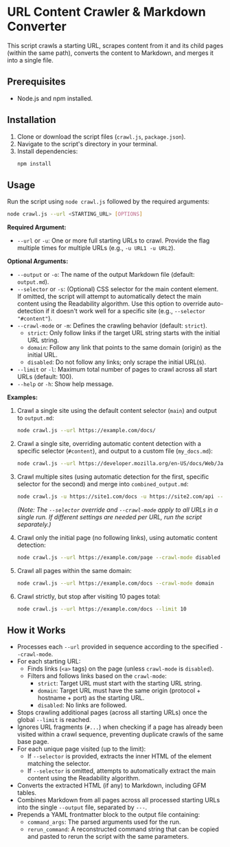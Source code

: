 # URL Content Crawler & Markdown Converter

This script crawls a starting URL, scrapes content from it and its child pages (within the same path), converts the content to Markdown, and merges it into a single file.

## Prerequisites

*   Node.js and npm installed.

## Installation

1.  Clone or download the script files (`crawl.js`, `package.json`).
2.  Navigate to the script's directory in your terminal.
3.  Install dependencies:
    ```bash
    npm install
    ```

## Usage

Run the script using `node crawl.js` followed by the required arguments:

```bash
node crawl.js --url <STARTING_URL> [OPTIONS]
```

**Required Argument:**

*   `--url` or `-u`: One or more full starting URLs to crawl. Provide the flag multiple times for multiple URLs (e.g., `-u URL1 -u URL2`).

**Optional Arguments:**

*   `--output` or `-o`: The name of the output Markdown file (default: `output.md`).
*   `--selector` or `-s`: (Optional) CSS selector for the main content element. If omitted, the script will attempt to automatically detect the main content using the Readability algorithm. Use this option to override auto-detection if it doesn't work well for a specific site (e.g., `--selector "#content"`).
*   `--crawl-mode` or `-m`: Defines the crawling behavior (default: `strict`).
    *   `strict`: Only follow links if the target URL string starts with the initial URL string.
    *   `domain`: Follow any link that points to the same domain (origin) as the initial URL.
    *   `disabled`: Do not follow any links; only scrape the initial URL(s).
*   `--limit` or `-l`: Maximum total number of pages to crawl across all start URLs (default: 100).
*   `--help` or `-h`: Show help message.

**Examples:**

1.  Crawl a single site using the default content selector (`main`) and output to `output.md`:
    ```bash
    node crawl.js --url https://example.com/docs/
    ```

2.  Crawl a single site, overriding automatic content detection with a specific selector (`#content`), and output to a custom file (`my_docs.md`):
    ```bash
    node crawl.js --url https://developer.mozilla.org/en-US/docs/Web/JavaScript/Guide --selector "#content" --output my_docs.md
    ```

3.  Crawl multiple sites (using automatic detection for the first, specific selector for the second) and merge into `combined_output.md`:
    ```bash
    node crawl.js -u https://site1.com/docs -u https://site2.com/api --selector "#main-content" -o combined_output.md
    ```
    *(Note: The `--selector` override and `--crawl-mode` apply to all URLs in a single run. If different settings are needed per URL, run the script separately.)*

4.  Crawl only the initial page (no following links), using automatic content detection:
    ```bash
    node crawl.js --url https://example.com/page --crawl-mode disabled
    ```

5.  Crawl all pages within the same domain:
    ```bash
    node crawl.js --url https://example.com/docs --crawl-mode domain
    ```

6.  Crawl strictly, but stop after visiting 10 pages total:
    ```bash
    node crawl.js --url https://example.com/docs --limit 10
    ```

## How it Works

*   Processes each `--url` provided in sequence according to the specified `--crawl-mode`.
*   For each starting URL:
    *   Finds links (`<a>` tags) on the page (unless `crawl-mode` is `disabled`).
    *   Filters and follows links based on the `crawl-mode`:
        *   `strict`: Target URL must start with the starting URL string.
        *   `domain`: Target URL must have the same origin (protocol + hostname + port) as the starting URL.
        *   `disabled`: No links are followed.
*   Stops crawling additional pages (across all starting URLs) once the global `--limit` is reached.
*   Ignores URL fragments (`#...`) when checking if a page has already been visited within a crawl sequence, preventing duplicate crawls of the same base page.
*   For each unique page visited (up to the limit):
    *   If `--selector` is provided, extracts the inner HTML of the element matching the selector.
    *   If `--selector` is omitted, attempts to automatically extract the main content using the Readability algorithm.
*   Converts the extracted HTML (if any) to Markdown, including GFM tables.
*   Combines Markdown from all pages across all processed starting URLs into the single `--output` file, separated by `---`.
*   Prepends a YAML frontmatter block to the output file containing:
    *   `command_args`: The parsed arguments used for the run.
    *   `rerun_command`: A reconstructed command string that can be copied and pasted to rerun the script with the same parameters.
